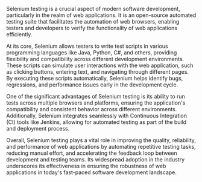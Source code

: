 Selenium testing is a crucial aspect of modern software development, particularly in the realm of web applications. It is an open-source automated testing suite that facilitates the automation of web browsers, enabling testers and developers to verify the functionality of web applications efficiently.

At its core, Selenium allows testers to write test scripts in various programming languages like Java, Python, C#, and others, providing flexibility and compatibility across different development environments. These scripts can simulate user interactions with the web application, such as clicking buttons, entering text, and navigating through different pages. By executing these scripts automatically, Selenium helps identify bugs, regressions, and performance issues early in the development cycle.

One of the significant advantages of Selenium testing is its ability to run tests across multiple browsers and platforms, ensuring the application's compatibility and consistent behavior across different environments. Additionally, Selenium integrates seamlessly with Continuous Integration (CI) tools like Jenkins, allowing for automated testing as part of the build and deployment process.

Overall, Selenium testing plays a vital role in improving the quality, reliability, and performance of web applications by automating repetitive testing tasks, reducing manual effort, and accelerating the feedback loop between development and testing teams. Its widespread adoption in the industry underscores its effectiveness in ensuring the robustness of web applications in today's fast-paced software development landscape.

